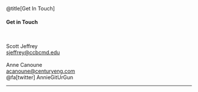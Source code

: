 <div class="slide-bg-style-left"></div><div class="slide-bg-style-right"></div>

@title[Get In Touch]

#### Get in Touch

<br>

Scott Jeffrey <br/>
sjeffrey@ccbcmd.edu
<br/><br/>
Anne Canoune <br/>
acanoune@centuryeng.com <br/>
@fa[twitter] AnnieGitUrGun

---
